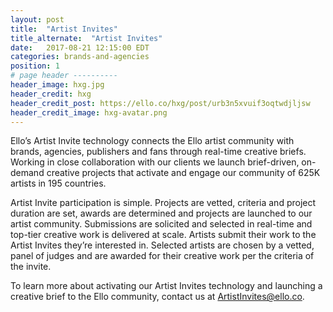 ```yaml
---
layout: post
title:  "Artist Invites"
title_alternate:  "Artist Invites"
date:   2017-08-21 12:15:00 EDT
categories: brands-and-agencies
position: 1
# page header ----------
header_image: hxg.jpg
header_credit: hxg
header_credit_post: https://ello.co/hxg/post/urb3n5xvuif3oqtwdjljsw
header_credit_image: hxg-avatar.png
---
```


Ello’s Artist Invite technology connects the Ello artist community with brands, agencies, publishers and fans through real-time creative briefs. Working in close collaboration with our clients we launch brief-driven, on-demand creative projects that activate and engage our community of 625K artists in 195 countries.

Artist Invite participation is simple. Projects are vetted, criteria and project duration are set, awards are determined and projects are launched to our artist community. Submissions are solicited and selected in real-time and top-tier creative work is delivered at scale. Artists submit their work to the Artist Invites they’re interested in. Selected artists are chosen by a vetted, panel of judges and are awarded for their creative work per the criteria of the invite.

To learn more about activating our Artist Invites technology and launching a creative brief to the Ello community, contact us at ArtistInvites@ello.co.
